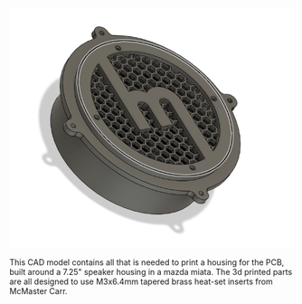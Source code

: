 <img src="snip.png" alt="" title="">

This CAD model contains all that is needed to print a housing for the PCB, built around a 7.25" speaker housing in a mazda miata.  The 3d printed parts are all designed to use M3x6.4mm tapered brass heat-set inserts from McMaster Carr.
